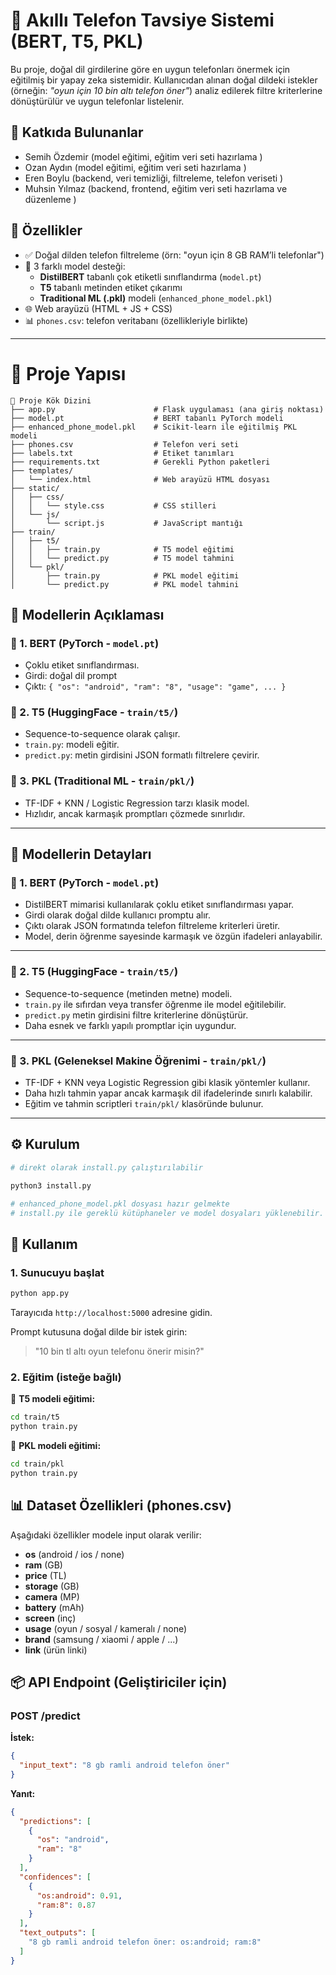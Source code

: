 # 📱 Akıllı Telefon Tavsiye Sistemi (BERT, T5, PKL)

Bu proje, doğal dil girdilerine göre en uygun telefonları önermek için eğitilmiş bir yapay zeka sistemidir. Kullanıcıdan alınan doğal dildeki istekler (örneğin: _"oyun için 10 bin altı telefon öner"_) analiz edilerek filtre kriterlerine dönüştürülür ve uygun telefonlar listelenir.

## 👥 Katkıda Bulunanlar

- Semih Özdemir 	(model eğitimi, eğitim veri seti hazırlama )
- Ozan Aydın 		  (model eğitimi, eğitim veri seti hazırlama )
- Eren Boylu 		  (backend, veri temizliği, filtreleme, telefon veriseti )
- Muhsin Yılmaz 	(backend, frontend, eğitim veri seti hazırlama ve düzenleme )


## 🚀 Özellikler

- ✅ Doğal dilden telefon filtreleme (örn: "oyun için 8 GB RAM’li telefonlar")
- 🤖 3 farklı model desteği:
  - **DistilBERT** tabanlı çok etiketli sınıflandırma (`model.pt`)
  - **T5** tabanlı metinden etiket çıkarımı
  - **Traditional ML (.pkl)** modeli (`enhanced_phone_model.pkl`)
- 🌐 Web arayüzü (HTML + JS + CSS)
- 📊 `phones.csv`: telefon veritabanı (özellikleriyle birlikte)

---

# 📁 Proje Yapısı

```
📁 Proje Kök Dizini
├── app.py                      # Flask uygulaması (ana giriş noktası)
├── model.pt                    # BERT tabanlı PyTorch modeli
├── enhanced_phone_model.pkl    # Scikit-learn ile eğitilmiş PKL modeli
├── phones.csv                  # Telefon veri seti
├── labels.txt                  # Etiket tanımları
├── requirements.txt            # Gerekli Python paketleri
├── templates/
│   └── index.html              # Web arayüzü HTML dosyası
├── static/
│   ├── css/
│   │   └── style.css           # CSS stilleri
│   └── js/
│       └── script.js           # JavaScript mantığı
├── train/
│   ├── t5/
│   │   ├── train.py            # T5 model eğitimi
│   │   └── predict.py          # T5 model tahmini
│   └── pkl/
│       ├── train.py            # PKL model eğitimi
│       └── predict.py          # PKL model tahmini
```

## 🧠 Modellerin Açıklaması

### 🔹 1. BERT (PyTorch - `model.pt`)
- Çoklu etiket sınıflandırması.
- Girdi: doğal dil prompt
- Çıktı: `{ "os": "android", "ram": "8", "usage": "game", ... }`

### 🔹 2. T5 (HuggingFace - `train/t5/`)
- Sequence-to-sequence olarak çalışır.
- `train.py`: modeli eğitir.
- `predict.py`: metin girdisini JSON formatlı filtrelere çevirir.

### 🔹 3. PKL (Traditional ML - `train/pkl/`)
- TF-IDF + KNN / Logistic Regression tarzı klasik model.
- Hızlıdır, ancak karmaşık promptları çözmede sınırlıdır.

---

## 🧠 Modellerin Detayları

### 🔹 1. BERT (PyTorch - `model.pt`)

- DistilBERT mimarisi kullanılarak çoklu etiket sınıflandırması yapar.  
- Girdi olarak doğal dilde kullanıcı promptu alır.  
- Çıktı olarak JSON formatında telefon filtreleme kriterleri üretir.  
- Model, derin öğrenme sayesinde karmaşık ve özgün ifadeleri anlayabilir.

---

### 🔹 2. T5 (HuggingFace - `train/t5/`)

- Sequence-to-sequence (metinden metne) modeli.  
- `train.py` ile sıfırdan veya transfer öğrenme ile model eğitilebilir.  
- `predict.py` metin girdisini filtre kriterlerine dönüştürür.  
- Daha esnek ve farklı yapılı promptlar için uygundur.

---

### 🔹 3. PKL (Geleneksel Makine Öğrenimi - `train/pkl/`)

- TF-IDF + KNN veya Logistic Regression gibi klasik yöntemler kullanır.  
- Daha hızlı tahmin yapar ancak karmaşık dil ifadelerinde sınırlı kalabilir.  
- Eğitim ve tahmin scriptleri `train/pkl/` klasöründe bulunur.

---


## ⚙️ Kurulum

```bash
# direkt olarak install.py çalıştırılabilir

python3 install.py

# enhanced_phone_model.pkl dosyası hazır gelmekte
# install.py ile gereklü kütüphaneler ve model dosyaları yüklenebilir.
```

## 🚀 Kullanım

### 1. Sunucuyu başlat

```bash
python app.py
```

Tarayıcıda `http://localhost:5000` adresine gidin.

Prompt kutusuna doğal dilde bir istek girin:

> "10 bin tl altı oyun telefonu önerir misin?"

### 2. Eğitim (isteğe bağlı)

🔹 **T5 modeli eğitimi:**
```bash
cd train/t5
python train.py
```

🔹 **PKL modeli eğitimi:**
```bash
cd train/pkl
python train.py
```

## 📊 Dataset Özellikleri (phones.csv)

Aşağıdaki özellikler modele input olarak verilir:

- **os** (android / ios / none)
- **ram** (GB)
- **price** (TL)
- **storage** (GB)
- **camera** (MP)
- **battery** (mAh)
- **screen** (inç)
- **usage** (oyun / sosyal / kameralı / none)
- **brand** (samsung / xiaomi / apple / ...)
- **link** (ürün linki)

## 📦 API Endpoint (Geliştiriciler için)

### POST /predict

**İstek:**
```json
{
  "input_text": "8 gb ramli android telefon öner"
}
```

**Yanıt:**
```json
{
  "predictions": [
    {
      "os": "android",
      "ram": "8"
    }
  ],
  "confidences": [
    {
      "os:android": 0.91,
      "ram:8": 0.87
    }
  ],
  "text_outputs": [
    "8 gb ramli android telefon öner: os:android; ram:8"
  ]
}
```


